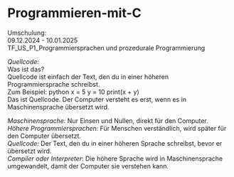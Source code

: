 # Programmieren-mit-C
Umschulung:  <br>
09.12.2024 - 10.01.2025 <br>
TF_US_P1_Programmiersprachen und prozedurale Programmierung <br>

*Quellcode:* <br>
Was ist das? <br> Quellcode ist einfach der Text, den du in einer höheren Programmiersprache schreibst. 
<br> Zum Beispiel: 
python 
x = 5 y = 10 print(x + y)  
Das ist Quellcode. Der Computer versteht es erst, wenn es in Maschinensprache übersetzt wird. 

*Maschinensprache:* Nur Einsen und Nullen, direkt für den Computer. <br>
*Höhere Programmiersprachen:* Für Menschen verständlich, wird später für den Computer übersetzt. <br>
*Quellcode:* Der Text, den du in einer höheren Sprache schreibst, bevor er übersetzt wird. <br>
*Compiler oder Interpreter*: Die höhere Sprache wird in Maschinensprache umgewandelt, damit der Computer sie verstehen kann. 
